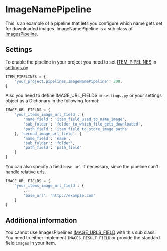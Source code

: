 # ImageNamePipeline
This is an example of a pipeline that lets you configure which name gets set for downloaded images. 
ImageNamePipeline is a sub class of [ImagesPipeline](https://doc.scrapy.org/en/latest/_modules/scrapy/pipelines/images.html).

## Settings
To enable the pipeline in your project you need to set [ITEM_PIPELINES](https://docs.scrapy.org/en/latest/topics/item-pipeline.html#activating-an-item-pipeline-component) in [settings.py](https://docs.scrapy.org/en/latest/topics/settings.html)

```python
ITEM_PIPELINES = {
    'your_project.pipelines.ImageNamePipeline': 200,
}
```

Also you need to define IMAGE_URL_FIELDS in `settings.py` or your settings object as a Dictionary in the following format:

```python
IMAGE_URL_FIELDS = {
    'your_items_image_url_field': {
        'name_field': 'item_field_used_to_name_image',
        'sub_folder': 'folder_to_which_file_gets_downloaded',
        'path_field': 'item_field_to_store_image_paths'
    }, 'second_image_url_field': {
        'name_field': 'name',
        'sub_folder': 'folder',
        'path_field': 'path_field'
    }
}
```

You can also specify a field `base_url` if necessary, since the pipeline can't handle relative urls. 

```python
IMAGE_URL_FIELDS = {
    'your_items_image_url_field': {
        ...
        'base_url': 'http://example.com'
    }
}

```

## Additional information
You cannot use ImagesPipelines [IMAGE_URLS_FIELD](https://docs.scrapy.org/en/latest/topics/media-pipeline.html?highlight=IMAGE_URLS_FIELD#std-setting-IMAGES_URLS_FIELD) with this sub class. You need to either implement `IMAGES_RESULT_FIELD` or provide the standard field `images` in your Item.  
